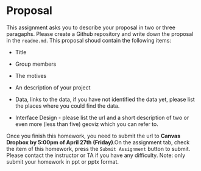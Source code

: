 # Proposal

This assignment asks you to describe your proposal in two or three paragaphs. Please create a Github repository and write down the proposal in the `readme.md`. This proposal shoud contain the following items:

- Title

- Group members

- The motives

- An description of your project

- Data, links to the data, if you have not identified the data yet, please list the places where you could find the data.

- Interface Design - please list the url and a short description of two or even more (less than five) geoviz which you can refer to.



Once you finish this homework, you need to submit the url to **Canvas Dropbox** **by 5:00pm of April 27th (Friday)**.On the assignment tab,  check the item of this homework, press the `Submit Assignment` button to submit. Please contact the instructor or TA if you have any difficulty. Note: only submit your homework in ppt or pptx format.